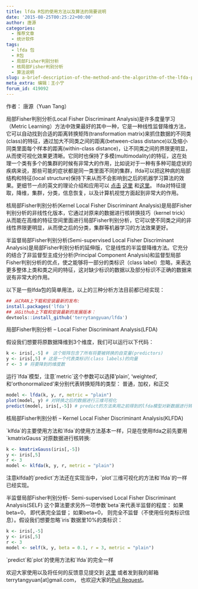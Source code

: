 ```yaml
---
title: lfda R包的使用方法以及算法的简要说明
date: '2015-08-25T00:25:22+00:00'
author: 唐源
categories:
  - 推荐文章
  - 统计软件
tags:
  - lfda 包
  - R包
  - 局部Fisher判别分析
  - 核局部Fisher判别分析
  - 算法说明
slug: a-brief-description-of-the-method-and-the-algorithm-of-the-lfda-package
meta_extra: 编辑：王小宁
forum_id: 419092
---
```


作者： 唐源（Yuan Tang）

局部Fisher判别分析(Local Fisher Discriminant Analysis)是许多度量学习（Metric Learning）方法中效果最好的其中一种，它是一种线性监督降维方法，它可以自动找到合适的距离转换矩阵(transformation matrix)来抓住数据的不同类(class)的特征，通过加大不同类之间的距离(between-class distance)以及缩小同类里面每个样本的距离(within-class distance)，让不同类之间的界限更明显，从而使可视化效果更清晰。它同时也保持了多模(multimodality)的特征，这在处理一个类有多个的集群的时候有非常大的作用，比如说对于一种有多种可能症状的疾病来说，那些可能的症状都是同一类里面不同的集群，lfda可以把这种病的局部结构和特征(local structure)保持下来从而不会影响到之后的机器学习算法的效果。更细节一点的英文的理论介绍和应用可以
[点击](https://gastrograph.com/resources/whitepapers/local-fisher-discriminant-analysis-on-beer-style-clustering.html)
[这里](https://gastrograph.com/resources/whitepapers/local-fisher-discriminant-analysis-on-beer-style-clustering.html)
和[这里](http://www.ms.k.u-tokyo.ac.jp/software.html#LFDA)。
lfda对特征提取，降维，集群，分类，信息恢复，以及计算机视觉方面起到非常大的作用。
<!--more-->核局部Fisher判别分析(Kernel Local Fisher Discriminant Analysis)是局部Fisher判别分析的非线性化版本，它通过对原来的数据进行核转换技巧（kernel trick）从而能在高维的特征空间里面进行局部Fisher判别分析，它可以使不同类之间的非线性界限更明显，从而使之后的分类，集群等机器学习的方法效果更好。

半监督局部Fisher判别分析(Semi-supervised Local Fisher Discriminant Analysis)是局部Fisher判别分析的延伸版，它是线性的半监督降维方法。它充分的结合了非监督型主成分分析(Principal Component Analysis)和监督型局部Fisher判别分析的优点，使之能够将一部分的类标识（class label）忽略，来表达更多整体上类和类之间的特征，这对缺少标识的数据以及部分标识不正确的数据来说有非常大的作用。

以下是一些lfda包的简单用法，以上的三种分析方法目前都已经实现：
```r 
## 从CRAN上下载和安装最新的发布:
install.packages('lfda')
## 从Github上下载和安装最新的发展版本：
devtools::install_github('terrytangyuan/lfda')
```

局部Fisher判别分析 – Local Fisher Discriminant Analysis(LFDA)
  
假设我们想要将原数据降维到3个维度，我们可以运行以下代码：
```r 
k <- iris[,-5] #　这个矩阵包含了所有将要被转换的自变量(predictors)
y <- iris[,5] # 这是一个代表类标识(class labels)的向量
r <- 3 # 将要降到的维度数
```

运行\`lfda\`模型，注意\`metric\`这个参数可以选择’plain’, ‘weighted’, 和’orthonormalized’来分别代表转换矩阵的类型： 普通，加权，和正交
```r 
model <- lfda(k, y, r, metric = "plain")
plot(model, y) # 对转换之后的数据进行三维可视化
predict(model, iris[,-5]) # predict的方法来用之前得到的lfda模型对新数据进行转换
```
核局部Fisher判别分析 – Kernel Local Fisher Discriminant Analysis(KLFDA)
  
\`klfda\`的主要使用方法和\`lfda\`的使用方法基本一样，只是在使用lfda之前先要用\`kmatrixGauss\`对原数据进行核转换:

```r
k <- kmatrixGauss(iris[,-5])
y <- iris[,5]
r <- 3
model <- klfda(k, y, r, metric = "plain")
```
注意klfda的\`predict\`方法还在实现当中，\`plot\`三维可视化的方法和\`lfda\`的一样已经实现。

半监督局部Fisher判别分析- Semi-supervised Local Fisher Discriminant Analysis(SELF) 这个算法要求另外一项参数\`beta\`来代表半监督的程度： 如果beta=0， 即代表完全监督； 如果beta=0， 则完全不监督（不使用任何类标识信息）。假设我们想要忽略\`iris\`数据里10%的类标识：

```r
k <- iris[,-5]
y <- iris[,5]
r <- 3
model <- self(k, y, beta = 0.1, r = 3, metric = "plain")
```
\`predict\`和\`plot\`的使用方法和\`lfda\`的完全一样

欢迎大家使用以及将任何的反馈意见提交到
[这里](https://github.com/terrytangyuan/lfda/issues)
或者发到我的邮箱terrytangyuan[at]gmail.com，
也欢迎大家的[Pull Request](https://github.com/terrytangyuan/lfda/pulls)。
